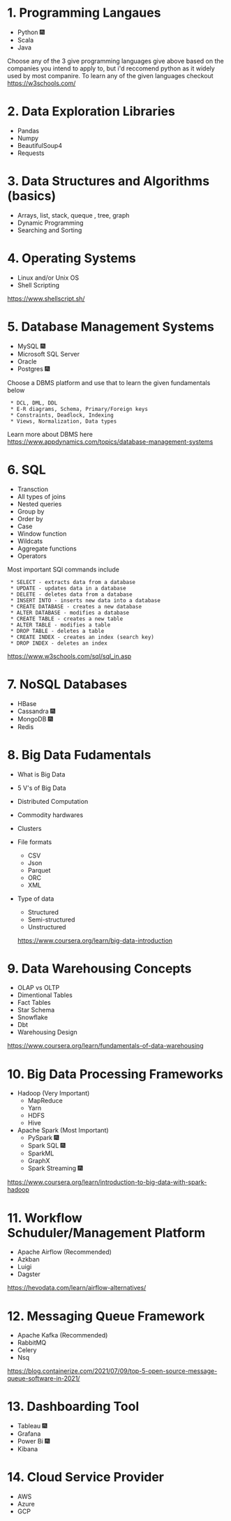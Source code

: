 # 1. Programming Langaues

* Python :fireworks:
* Scala 
* Java

Choose any of the 3 give programming languages give above based on the companies you intend to apply to, but i'd reccomend python as it widely used by most companire.
To learn any of the given languages checkout <https://w3schools.com/>

# 2. Data Exploration Libraries

* Pandas
* Numpy
* BeautifulSoup4 
* Requests

# 3. Data Structures and Algorithms (basics)

* Arrays, list, stack, queque , tree, graph
* Dynamic Programming
* Searching and Sorting

# 4. Operating Systems

* Linux and/or Unix OS
* Shell Scripting

<https://www.shellscript.sh/>

# 5. Database Management Systems

* MySQL :fireworks:
* Microsoft SQL Server
* Oracle
* Postgres :fireworks:

Choose a DBMS platform and use that to learn the given fundamentals below

     * DCL, DML, DDL
     * E-R diagrams, Schema, Primary/Foreign keys
     * Constraints, Deadlock, Indexing
     * Views, Normalization, Data types
    
Learn more about DBMS here <https://www.appdynamics.com/topics/database-management-systems>


# 6. SQL

* Transction
* All types of joins 
* Nested queries
* Group by
* Order by
* Case
* Window function
* Wildcats
* Aggregate functions
* Operators
    
Most important SQl commands include


     * SELECT - extracts data from a database
     * UPDATE - updates data in a database
     * DELETE - deletes data from a database
     * INSERT INTO - inserts new data into a database
     * CREATE DATABASE - creates a new database
     * ALTER DATABASE - modifies a database
     * CREATE TABLE - creates a new table
     * ALTER TABLE - modifies a table
     * DROP TABLE - deletes a table
     * CREATE INDEX - creates an index (search key)
     * DROP INDEX - deletes an index

<https://www.w3schools.com/sql/sql_in.asp>

# 7. NoSQL Databases

* HBase
* Cassandra :fireworks:
* MongoDB :fireworks:
* Redis


# 8. Big Data Fudamentals

* What is Big Data
* 5 V's of Big Data
* Distributed Computation
* Commodity hardwares
* Clusters
* File formats
     * CSV
     * Json
     * Parquet
     * ORC
     * XML
* Type of data
     * Structured
     * Semi-structured
     * Unstructured
    
    
    <https://www.coursera.org/learn/big-data-introduction>
    
# 9. Data Warehousing Concepts

* OLAP vs OLTP
* Dimentional Tables
* Fact Tables
* Star Schema
* Snowflake
* Dbt
* Warehousing Design

<https://www.coursera.org/learn/fundamentals-of-data-warehousing>

# 10. Big Data Processing Frameworks

* Hadoop (Very Important)
    * MapReduce
    * Yarn
    * HDFS
    * Hive
* Apache Spark (Most Important)
    * PySpark :fireworks:
    * Spark SQL :fireworks:
    * SparkML
    * GraphX
    * Spark Streaming :fireworks:
    
<https://www.coursera.org/learn/introduction-to-big-data-with-spark-hadoop>
    
# 11. Workflow Schuduler/Management Platform

* Apache Airflow (Recommended)
* Azkban
* Luigi
* Dagster

<https://hevodata.com/learn/airflow-alternatives/>

# 12. Messaging Queue Framework

* Apache Kafka (Recommended)
* RabbitMQ
* Celery
* Nsq

<https://blog.containerize.com/2021/07/09/top-5-open-source-message-queue-software-in-2021/>

# 13. Dashboarding Tool

* Tableau :fireworks:
* Grafana
* Power Bi :fireworks:
* Kibana

# 14. Cloud Service Provider
* AWS
* Azure
* GCP





    
